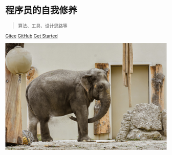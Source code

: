 # 程序员的自我修养

> 算法、工具、设计思路等

[Gitee](https://gitee.com/kun95/programer)
[GitHub](https://github.com/kun95/programer)
[Get Started](README.md)

![](cover.jpg)

